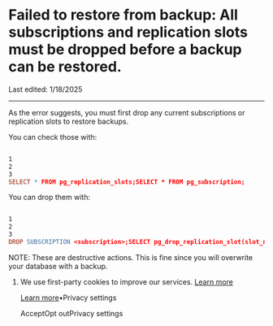 # Failed to restore from backup: All subscriptions and replication slots must be dropped before a backup can be restored.

Last edited: 1/18/2025

* * *

As the error suggests, you must first drop any current subscriptions or replication slots to restore backups.

You can check those with:

```flex

1
2
3
SELECT * FROM pg_replication_slots;SELECT * FROM pg_subscription;
```

You can drop them with:

```flex

1
2
3
DROP SUBSCRIPTION <subscription>;SELECT pg_drop_replication_slot(slot_name);
```

NOTE: These are destructive actions. This is fine since you will overwrite your database with a backup.

1. We use first-party cookies to improve our services. [Learn more](https://supabase.com/privacy#8-cookies-and-similar-technologies-used-on-our-european-services)



   [Learn more](https://supabase.com/privacy#8-cookies-and-similar-technologies-used-on-our-european-services)•Privacy settings





   AcceptOpt outPrivacy settings